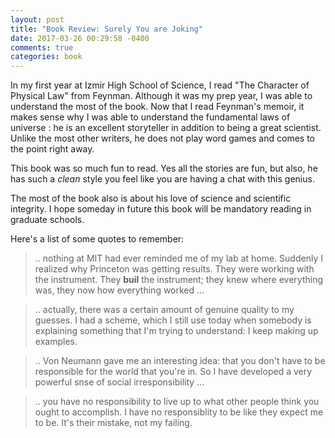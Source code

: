 ```yaml
---
layout: post
title: "Book Review: Surely You are Joking"
date: 2017-03-26 00:29:58 -0400
comments: true
categories: book
---
```

In my first year at Izmir High School of Science, I read "The Character of Physical Law" from Feynman. Although it was my prep year, I was able to understand the most of the book. Now that I read Feynman's memoir, it makes sense why I was able to understand the fundamental laws of universe : he is an excellent storyteller in addition to being a great scientist. Unlike the most other writers, he does not play word games and comes to the point right away.

This book was so much fun to read. Yes all the stories are fun, but also, he has such a *clean* style you feel like you are having a chat with this genius.

The most of the book also is about his love of science and scientific integrity. I hope someday in future this book will be mandatory reading in graduate schools.

Here's a list of some quotes to remember:
> .. nothing at MIT had ever reminded me of my lab at home. Suddenly I realized why Princeton was getting results. They were working with the instrument. They **buil** the instrument; they knew where everything was, they now how everything worked ...

> .. actually, there was a certain amount of genuine quality to my guesses. I had a scheme, which I still use today when somebody is explaining something that I'm trying to understand: I keep making up examples.

> .. Von Neumann gave me an interesting idea: that you don't have to be responsible for the world that you're in. So I have developed a very powerful snse of social irresponsibility ...

> .. you have no responsibility to live up to what other people think you ought to accomplish. I have no responsiblity to be like they expect me to be. It's their mistake, not my failing.


